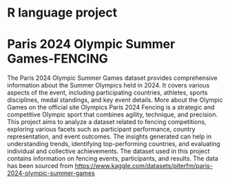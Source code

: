 # R language project 
# Paris 2024 Olympic Summer Games-FENCING
 The Paris 2024 Olympic Summer Games dataset provides comprehensive information about the Summer Olympics held in 2024. It covers various aspects of the event, including participating countries, athletes, sports disciplines, medal standings, and key event details. More about the Olympic Games on the official site Olympics Paris 2024  Fencing is a strategic and competitive Olympic sport that combines agility, technique, and precision. This project aims to analyze a dataset related to fencing competitions, exploring various facets such as participant performance, country representation, and event outcomes. The insights generated can help in understanding trends, identifying top-performing countries, and evaluating individual and collective achievements. The dataset used in this project contains information on fencing events, participants, and results. The data has been sourced from https://www.kaggle.com/datasets/piterfm/paris-2024-olympic-summer-games
